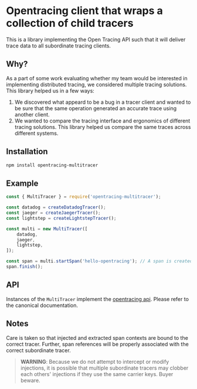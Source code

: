 # Opentracing client that wraps a collection of child tracers

This is a library implementing the Open Tracing API such that it will deliver trace data to all subordinate tracing clients.

## Why?

As a part of some work evaluating whether my team would be interested in implementing distributed tracing, we considered multiple tracing solutions. This library helped us in a few ways:

1. We discovered what appeard to be a bug in a tracer client and wanted to be sure that the same operation generated an accurate trace using another client.
2. We wanted to compare the tracing interface and ergonomics of different tracing solutions. This library helped us compare the same traces across different systems.

## Installation

```bash
npm install opentracing-multitracer
```

## Example

```js
const { MultiTracer } = require('opentracing-multitracer');

const datadog = createDatadogTracer();
const jaeger = createJaegerTracer();
const lightstep = createLightstepTracer();

const multi = new MultiTracer([
    datadog,
    jaeger,
    lightstep,
]);

const span = multi.startSpan('hello-opentracing'); // A span is created in each tracer
span.finish();
```

## API

Instances of the `MultiTracer` implement the [opentracing api](https://github.com/opentracing/opentracing-javascript#api-documentation). Please refer to the canonical documentation.

## Notes

Care is taken so that injected and extracted span contexts are bound to the correct tracer. Further, span references will be properly associated with the correct subordinate tracer.

> **WARNING**: Because we do not attempt to intercept or modify injections, it is possible that multiple subordinate tracers may clobber each others' injections if they use the same carrier keys. Buyer beware.
